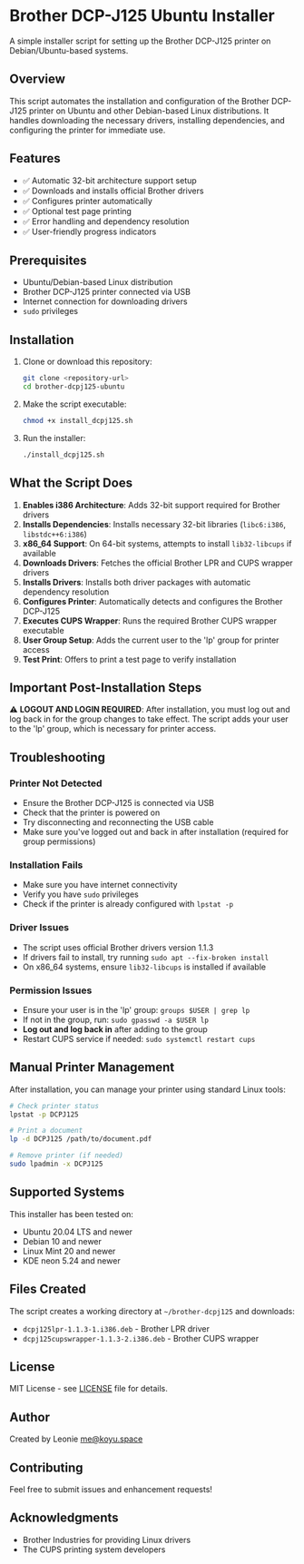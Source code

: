 # Brother DCP-J125 Ubuntu Installer

A simple installer script for setting up the Brother DCP-J125 printer on Debian/Ubuntu-based systems.

## Overview

This script automates the installation and configuration of the Brother DCP-J125 printer on Ubuntu and other Debian-based Linux distributions. It handles downloading the necessary drivers, installing dependencies, and configuring the printer for immediate use.

## Features

- ✅ Automatic 32-bit architecture support setup
- ✅ Downloads and installs official Brother drivers
- ✅ Configures printer automatically
- ✅ Optional test page printing
- ✅ Error handling and dependency resolution
- ✅ User-friendly progress indicators

## Prerequisites

- Ubuntu/Debian-based Linux distribution
- Brother DCP-J125 printer connected via USB
- Internet connection for downloading drivers
- `sudo` privileges

## Installation

1. Clone or download this repository:
   ```bash
   git clone <repository-url>
   cd brother-dcpj125-ubuntu
   ```

2. Make the script executable:
   ```bash
   chmod +x install_dcpj125.sh
   ```

3. Run the installer:
   ```bash
   ./install_dcpj125.sh
   ```

## What the Script Does

1. **Enables i386 Architecture**: Adds 32-bit support required for Brother drivers
2. **Installs Dependencies**: Installs necessary 32-bit libraries (`libc6:i386`, `libstdc++6:i386`)
3. **x86_64 Support**: On 64-bit systems, attempts to install `lib32-libcups` if available
4. **Downloads Drivers**: Fetches the official Brother LPR and CUPS wrapper drivers
5. **Installs Drivers**: Installs both driver packages with automatic dependency resolution
6. **Configures Printer**: Automatically detects and configures the Brother DCP-J125
7. **Executes CUPS Wrapper**: Runs the required Brother CUPS wrapper executable
8. **User Group Setup**: Adds the current user to the 'lp' group for printer access
9. **Test Print**: Offers to print a test page to verify installation

## Important Post-Installation Steps

⚠️ **LOGOUT AND LOGIN REQUIRED**: After installation, you must log out and log back in for the group changes to take effect. The script adds your user to the 'lp' group, which is necessary for printer access.

## Troubleshooting

### Printer Not Detected
- Ensure the Brother DCP-J125 is connected via USB
- Check that the printer is powered on
- Try disconnecting and reconnecting the USB cable
- Make sure you've logged out and back in after installation (required for group permissions)

### Installation Fails
- Make sure you have internet connectivity
- Verify you have `sudo` privileges
- Check if the printer is already configured with `lpstat -p`

### Driver Issues
- The script uses official Brother drivers version 1.1.3
- If drivers fail to install, try running `sudo apt --fix-broken install`
- On x86_64 systems, ensure `lib32-libcups` is installed if available

### Permission Issues
- Ensure your user is in the 'lp' group: `groups $USER | grep lp`
- If not in the group, run: `sudo gpasswd -a $USER lp`
- **Log out and log back in** after adding to the group
- Restart CUPS service if needed: `sudo systemctl restart cups`

## Manual Printer Management

After installation, you can manage your printer using standard Linux tools:

```bash
# Check printer status
lpstat -p DCPJ125

# Print a document
lp -d DCPJ125 /path/to/document.pdf

# Remove printer (if needed)
sudo lpadmin -x DCPJ125
```

## Supported Systems

This installer has been tested on:
- Ubuntu 20.04 LTS and newer
- Debian 10 and newer
- Linux Mint 20 and newer
- KDE neon 5.24 and newer

## Files Created

The script creates a working directory at `~/brother-dcpj125` and downloads:
- `dcpj125lpr-1.1.3-1.i386.deb` - Brother LPR driver
- `dcpj125cupswrapper-1.1.3-2.i386.deb` - Brother CUPS wrapper

## License

MIT License - see [LICENSE](LICENSE) file for details.

## Author

Created by Leonie <me@koyu.space>

## Contributing

Feel free to submit issues and enhancement requests!

## Acknowledgments

- Brother Industries for providing Linux drivers
- The CUPS printing system developers
